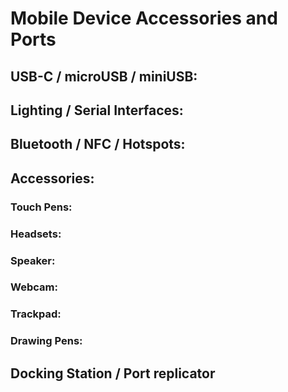 # Mobile Device Accessories and Ports

## USB-C / microUSB / miniUSB:

## Lighting / Serial Interfaces:

## Bluetooth / NFC / Hotspots:

## Accessories:

### Touch Pens:

### Headsets:

### Speaker:

### Webcam:

### Trackpad:

### Drawing Pens:

## Docking Station / Port replicator
